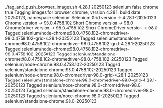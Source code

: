 ./tag_and_push_browser_images.sh 4.28.1 20250123 selenium false chrome true
Tagging images for browser chrome, version 4.28.1, build date 20250123, namespace selenium
Selenium Grid version -> 4.28.1-20250123
Chrome version -> 98.0.4758.102
Short Chrome version -> 98.0
ChromeDriver version -> 98.0.4758.102
Short ChromeDriver version -> 98.0
Tagged selenium/node-chrome:98.0.4758.102-chromedriver-98.0.4758.102-grid-4.28.1-20250123
Tagged selenium/standalone-chrome:98.0.4758.102-chromedriver-98.0.4758.102-grid-4.28.1-20250123
Tagged selenium/node-chrome:98.0.4758.102-chromedriver-98.0.4758.102-20250123
Tagged selenium/standalone-chrome:98.0.4758.102-chromedriver-98.0.4758.102-20250123
Tagged selenium/node-chrome:98.0.4758.102-20250123
Tagged selenium/standalone-chrome:98.0.4758.102-20250123
Tagged selenium/node-chrome:98.0-chromedriver-98.0-grid-4.28.1-20250123
Tagged selenium/standalone-chrome:98.0-chromedriver-98.0-grid-4.28.1-20250123
Tagged selenium/node-chrome:98.0-chromedriver-98.0-20250123
Tagged selenium/standalone-chrome:98.0-chromedriver-98.0-20250123
Tagged selenium/node-chrome:98.0-20250123
Tagged selenium/standalone-chrome:98.0-20250123
